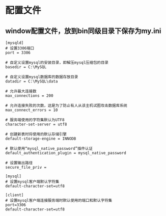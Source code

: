 # 配置文件

## window配置文件，放到bin同级目录下保存为my.ini

    [mysqld]
    # 设置3306端口
    port = 3306

    # 自定义设置mysql的安装目录，即解压mysql压缩包的目录
    basedir = C:\MySQL

    # 自定义设置mysql数据库的数据存放目录
    datadir = C:\MySQL\data

    # 允许最大连接数
    max_connections = 200

    # 允许连接失败的次数，这是为了防止有人从该主机试图攻击数据库系统
    max_connect_errors = 10

    # 服务端使用的字符集默认为UTF8
    character-set-server = utf8

    # 创建新表时将使用的默认存储引擎
    default-storage-engine = INNODB

    # 默认使用“mysql_native_password”插件认证
    default_authentication_plugin = mysql_native_password

    # 设置输出路径
    secure_file_priv =

    [mysql]
    # 设置mysql客户端默认字符集
    default-character-set=utf8

    [client]
    # 设置mysql客户端连接服务端时默认使用的端口和默认字符集
    port=3306
    default-character-set=utf8
